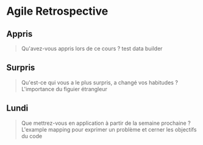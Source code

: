 # Agile Retrospective

## Appris 

> Qu'avez-vous appris lors de ce cours ?
> test data builder

## Surpris

> Qu'est-ce qui vous a le plus surpris, a changé vos habitudes ?
> L'importance du figuier étrangleur

## Lundi

> Que mettrez-vous en application à partir de la semaine prochaine ? 
> L'example mapping pour exprimer un problème et cerner les objectifs du code
